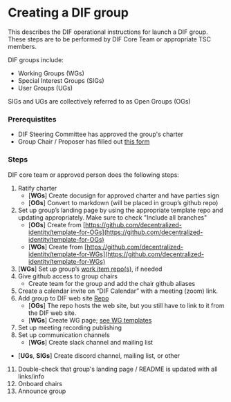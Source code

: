 # Creating a DIF group
This describes the DIF operational instructions for launch a DIF group. These steps are to be performed by DIF Core Team or appropriate TSC members. 

DIF groups include:
- Working Groups (WGs)
- Special Interest Groups (SIGs)
- User Groups (UGs)

SIGs and UGs are collectively referred to as Open Groups (OGs)

### Prerequistites
- DIF Steering Committee has approved the group's charter
- Group Chair / Proposer has filled out [this form](https://docs.google.com/document/d/16L5qhVky6DCf3-0y5_EooAGdpNPlpMi5STKA0KIgHfA/edit#heading=h.qcn49g1ayebb)

### Steps

DIF core team or approved person does the following steps:
1. Ratify charter
    - [**WGs**] Create docusign for approved charter and have parties sign
    - [**OGs**] Convert to markdown (will be placed in group’s github repo)
2. Set up group’s landing page by using the appropriate template repo and updating appropriately. Make sure to check "Include all branches"
    - [**OGs**] Create from [https://github.com/decentralized-identity/template-for-OGs](https://github.com/decentralized-identity/template-for-OGs)
    - [**WGs**] Create from [https://github.com/decentralized-identity/template-for-WGs](https://github.com/decentralized-identity/template-for-WGs)
3. [**WGs**] Set up group’s [work item repo(s)](create_work_item.md), if needed
4. Give github access to group chairs
    - Create team for the group and add the chair github aliases 
6. Create a calendar invite on “DIF Calendar” with a meeting (zoom) link. 
7. Add group to DIF web site [Repo](https://github.com/decentralized-identity/decentralized-identity.github.io)
    - [**OGs**] The repo hosts the web site, but you still have to link to it from the DIF web site.
    - [**WGs**] Create WG page; [see WG templates](https://github.com/decentralized-identity/decentralized-identity.github.io/blob/master/templates/pages/working-groups/index.html)
9. Set up meeting recording publishing 
10. Set up communication channels
    - [**WGs**] Create slack channel and mailing list
   - [**UGs**, **SIGs**] Create discord channel, mailing list, or other
11. Double-check that group's landing page / README is updated with all links/info 
12. Onboard chairs 
13. Announce group
